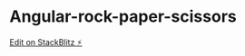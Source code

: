 # Angular-rock-paper-scissors

[Edit on StackBlitz ⚡️](https://stackblitz.com/edit/angular-ivy-18xd5w)